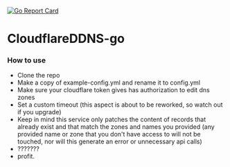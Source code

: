 [![Go Report Card](https://goreportcard.com/badge/github.com/TheTipo01/CloudflareDDNS-go)](https://goreportcard.com/report/github.com/TheTipo01/CloudflareDDNS-go)

# CloudflareDDNS-go

### How to use

- Clone the repo
- Make a copy of example-config.yml and rename it to config.yml
- Make sure your cloudflare token gives has authorization to edit dns zones
- Set a custom timeout (this aspect is about to be reworked, so watch out if you upgrade)
- Keep in mind this service only patches the content of records that already exist and that match the zones and names
  you provided (any provided name or zone that you don't have access to will not be touched, nor will this generate an
  error or unnecessary api calls)
- ???????
- profit.
